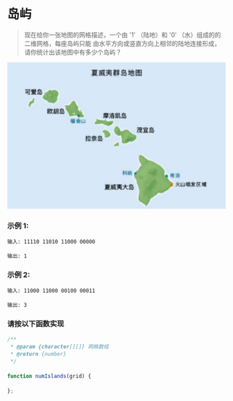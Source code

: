 # 岛屿

> 现在给你一张地图的网格描述，一个由 '1' （陆地）和 '0' （水）组成的的二维网格，每座岛屿只能
由水平方向或竖直方向上相邻的陆地连接形成，请你统计出该地图中有多少个岛屿？

![image](image/6.png)

### 示例 1:
```
输入: 11110 11010 11000 00000 

输出: 1
```
### 示例 2:
```
输入: 11000 11000 00100 00011 

输出: 3
```

### 请按以下函数实现
```js
/**
 * @param {character[][]} 网格数组 
 * @return {number} 
 */ 

function numIslands(grid) { 

};
```